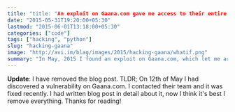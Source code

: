 ```yaml
---
title: "title: "An exploit on Gaana.com gave me access to their entire User Database"
date: "2015-05-31T19:20:00+05:30"
lastmod: "2015-06-01T13:18:00+05:30"
categories: ["code"]
tags: ["hacking", "python"]
slug: "hacking-gaana"
image: "http://avi.im/blag/images/2015/hacking-gaana/whatif.png"
summary: "In May, 2015 I found an exploit on Gaana.com, which let me access their entire User Database (more than 10 Million) which included all the user info."
---
```


**Update**: I have removed the blog post. TLDR; On 12th of May I had discovered a vulnerability on Gaana.com. I contacted their team and it was fixed recently. I had written blog post in detail about it, now I think it's best I remove everything. Thanks for reading!

<!--of course you can find it if you look deep enough. can you ever remove anything from the internet?-->
